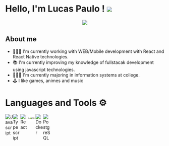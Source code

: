 # Hello, I'm Lucas Paulo ! <img src="https://media.giphy.com/media/hvRJCLFzcasrR4ia7z/giphy.gif" width="25px">

<center>
        <img height="180em" src="https://github-readme-stats.vercel.app/api?username=lucaspaulodev&theme=dark&show_icons=true&count_private=true&hide=issues" />
</center>

## About me

<ul>
  <li>👨🏻‍💻 I'm currently working with WEB/Mobile development with React and React Native technologies.</li>
  <li>📚 I'm currently improving my knowledge of fullstacak development using javascript technologies.</li>
  <li>👨🏻‍🎓 I'm currently majoring in information systems at college.</li>
  <li>🕹 I like games, animes and music</li>
</ul>

# Languages and Tools ⚙
<div>
  <img align="left" alt="Javascript" width="24px" src="https://upload.wikimedia.org/wikipedia/commons/thumb/9/99/Unofficial_JavaScript_logo_2.svg/1024px-       Unofficial_JavaScript_logo_2.svg.png" />
  <img align="left" alt="Typescript" width="24px" src="https://cdn.iconscout.com/icon/free/png-512/typescript-1174965.png" />
  <img align="left" alt="React" width="24px" src="https://cdn.iconscout.com/icon/free/png-512/react-1-282599.png" />
  <img align="left" alt="Nodejs" width="24px" src="https://raw.githubusercontent.com/devicons/devicon/master/icons/nodejs/nodejs-original-wordmark.svg" width="26"/>
  <img align="left" alt="Docker" width="24px" src="https://cdn4.iconfinder.com/data/icons/logos-and-brands/512/97_Docker_logo_logos-512.png" />
  <img align="left" alt="PostgreSQL" width="24px" src="https://www.postgresql.org/media/img/about/press/elephant.png" />
</div>





